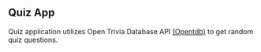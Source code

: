 ## Quiz App
Quiz application utilizes Open Trivia Database API <a href="https://opentdb.com/api_config.php">(Opentdb)</a> to get random quiz questions.
